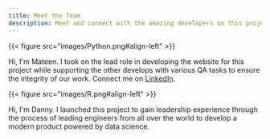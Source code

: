 ```yaml
---
title: Meet the Team
description: Meet and connect with the amazing developers on this project
---
```


{{< figure src="images/Python.png#align-left" >}}

Hi, I'm Mateen. I took on the lead role in developing the website for this project while supporting the other develops with various QA tasks to ensure the integrity of our work. Connect me on [LinkedIn](https://www.linkedin.com/in/abdul-mateen-qamardeen-4167331b6/?originalSubdomain=ng).

{{< figure src="images/R.png#align-left" >}}

Hi, I'm Danny. I launched this project to gain leadership experience through the process of leading engineers from all over the world to develop a modern product powered by data science. 